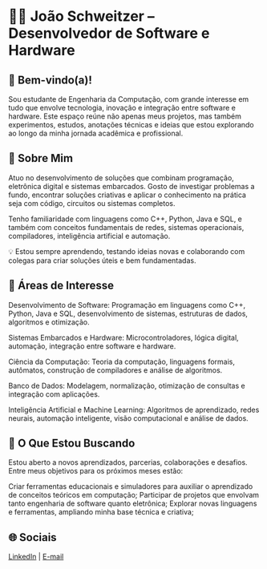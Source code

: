 # 👨‍💻 João Schweitzer – Desenvolvedor de Software e Hardware

## 🌟 Bem-vindo(a)!

Sou estudante de Engenharia da Computação, com grande interesse em tudo que envolve tecnologia, inovação e integração entre software e hardware. Este espaço reúne não apenas meus projetos, mas também experimentos, estudos, anotações técnicas e ideias que estou explorando ao longo da minha jornada acadêmica e profissional.

## 🚀 Sobre Mim

Atuo no desenvolvimento de soluções que combinam programação, eletrônica digital e sistemas embarcados. Gosto de investigar problemas a fundo, encontrar soluções criativas e aplicar o conhecimento na prática seja com código, circuitos ou sistemas completos.

Tenho familiaridade com linguagens como C++, Python, Java e SQL, e também com conceitos fundamentais de redes, sistemas operacionais, compiladores, inteligência artificial e automação.

💡 Estou sempre aprendendo, testando ideias novas e colaborando com colegas para criar soluções úteis e bem fundamentadas.

## 🧠 Áreas de Interesse

Desenvolvimento de Software:
Programação em linguagens como C++, Python, Java e SQL, desenvolvimento de sistemas, estruturas de dados, algoritmos e otimização.

Sistemas Embarcados e Hardware: 
Microcontroladores, lógica digital, automação, integração entre software e hardware.

Ciência da Computação: 
Teoria da computação, linguagens formais, autômatos, construção de compiladores e análise de algoritmos.

Banco de Dados: 
Modelagem, normalização, otimização de consultas e integração com aplicações.

Inteligência Artificial e Machine Learning: 
Algoritmos de aprendizado, redes neurais, automação inteligente, visão computacional e análise de dados.

## 🎯 O Que Estou Buscando

Estou aberto a novos aprendizados, parcerias, colaborações e desafios. Entre meus objetivos para os próximos meses estão:

Criar ferramentas educacionais e simuladores para auxiliar o aprendizado de conceitos teóricos em computação;
Participar de projetos que envolvam tanto engenharia de software quanto eletrônica;
Explorar novas linguagens e ferramentas, ampliando minha base técnica e criativa;

## 🌐 Sociais
[LinkedIn](https://www.linkedin.com/in/joão-schweitzer/) | [E-mail](joaoschweitzerrezende@gmail.com)
